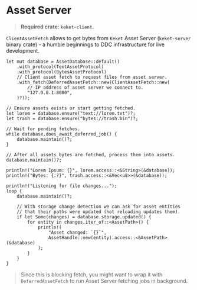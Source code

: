 # Asset Server

> **Required crate: `keket-client`.**

`ClientAssetFetch` allows to get bytes from `Keket` Asset Server (`keket-server`
binary crate) - a humble beginnings to DDC infrastructure for live development.

```rust,ignore
let mut database = AssetDatabase::default()
    .with_protocol(TextAssetProtocol)
    .with_protocol(BytesAssetProtocol)
    // Client asset fetch to request files from asset server.
    .with_fetch(DeferredAssetFetch::new(ClientAssetFetch::new(
        // IP address of asset server we connect to.
        "127.0.0.1:8080",
    )?));

// Ensure assets exists or start getting fetched.
let lorem = database.ensure("text://lorem.txt")?;
let trash = database.ensure("bytes://trash.bin")?;

// Wait for pending fetches.
while database.does_await_deferred_job() {
    database.maintain()?;
}

// After all assets bytes are fetched, process them into assets.
database.maintain()?;

println!("Lorem Ipsum: {}", lorem.access::<&String>(&database));
println!("Bytes: {:?}", trash.access::<&Vec<u8>>(&database));

println!("Listening for file changes...");
loop {
    database.maintain()?;

    // With storage change detection we can ask for asset entities
    // that their paths were updated (hot reloading updates them).
    if let Some(changes) = database.storage.updated() {
        for entity in changes.iter_of::<AssetPath>() {
            println!(
                "Asset changed: `{}`",
                AssetHandle::new(entity).access::<&AssetPath>(&database)
            );
        }
    }
}
```

> Since this is blocking fetch, you might want to wrap it with `DeferredAssetFetch`
> to run Asset Server fetching jobs in background.
